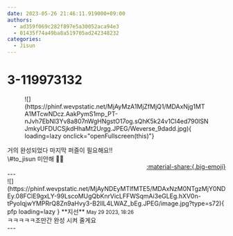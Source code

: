 ```yaml
---
date: 2023-05-26 21:46:11.919000+09:00
authors:
  - ad359f069c282f897e5a30052aca94e3
  - 01435f74a49ba8a519705ad242348232
categories:
  - Jisun
---
```


# 3-119973132

<div class="post-container" markdown="1">
<div class="content-container md-sidebar__scrollwrap" markdown="1">


<figure markdown="1">
![](https://phinf.wevpstatic.net/MjAyMzA1MjZfMjQ1/MDAxNjg1MTA1MTcwNDcz.AakPymS1mp_PT-nJvh7EbNl3Yv8a807nWgHNgstO17og.sQhK5k24v1Cl4ed790lSNJmkyUFDUCSjkdHhaMt2Urgg.JPEG/Weverse_9dadd.jpg){ loading=lazy onclick="openFullscreen(this)"}
</figure>
거의 완성되었다 마지막 퍼즐이 필요해요!!<br>\#to_jisun 미안해 🙏🙏

</div>
</div>

<div style="text-align: right;" markdown="1">
<a href="https://weverse.io/fromis9/fanpost/3-119973132" style="text-align: right;">:material-share:{.big-emoji}</a>
</div>
---

<div class="comments-container md-sidebar__scrollwrap" markdown="1">
<div class="comment" markdown="1">
<div class='id-container' markdown="1">
![](https://phinf.wevpstatic.net/MjAyNDEyMTlfMTE5/MDAxNzM0NTgzMjY0NDEy.08FClE9gxLY-99LscoMUgQbKnrVicLFFWSqmAi3eGLEg.hXV0n-tPyoIqjwYMPRrQ8Zn9aHvy3-B2llL4LWAZ_bEg.JPEG/image.jpg?type=s72){ pfp loading=lazy }
**<span class="artist">지선</span>** <small>May 29 2023, 18:26</small><br>
</div>
<div class='comment-body' markdown="1">
ㅋㅋㅋㅋㅋ조만간 완성 시켜 줄게요
</div>
</div>
</div>
---
